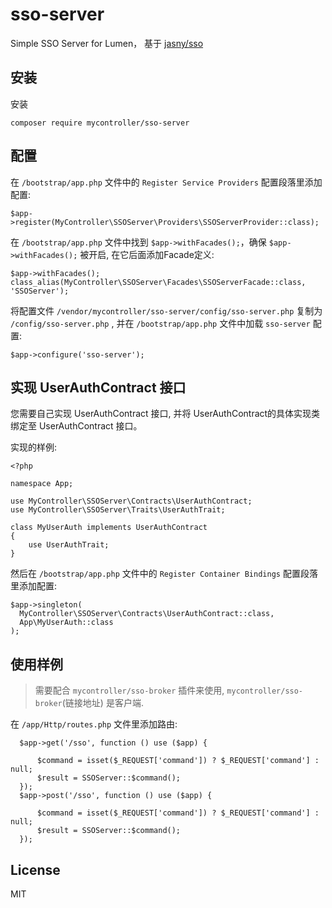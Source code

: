 # sso-server

Simple SSO Server for Lumen， 基于 [jasny/sso](https://github.com/jasny/sso)

## 安装

安装

  ```shell
  composer require mycontroller/sso-server
  ```

## 配置

在 `/bootstrap/app.php` 文件中的 `Register Service Providers` 配置段落里添加配置:

  ```shell
  $app->register(MyController\SSOServer\Providers\SSOServerProvider::class);
  ```

在 `/bootstrap/app.php` 文件中找到 `$app->withFacades();`，确保 `$app->withFacades();` 被开启, 在它后面添加Facade定义:

  ```shell
  $app->withFacades();
  class_alias(MyController\SSOServer\Facades\SSOServerFacade::class, 'SSOServer');
  ```

将配置文件 `/vendor/mycontroller/sso-server/config/sso-server.php` 复制为 `/config/sso-server.php` ,
并在 `/bootstrap/app.php` 文件中加载 `sso-server` 配置:

  ```shell
  $app->configure('sso-server');
  ```
  
## 实现 UserAuthContract 接口

您需要自己实现 UserAuthContract 接口, 并将 UserAuthContract的具体实现类 绑定至 UserAuthContract 接口。

实现的样例:
 ```shell
 <?php
 
 namespace App;
 
 use MyController\SSOServer\Contracts\UserAuthContract;
 use MyController\SSOServer\Traits\UserAuthTrait;
 
 class MyUserAuth implements UserAuthContract
 {
     use UserAuthTrait;
 }
 ```

然后在 `/bootstrap/app.php` 文件中的 `Register Container Bindings` 配置段落里添加配置:

  ```shell
  $app->singleton(
    MyController\SSOServer\Contracts\UserAuthContract::class,
    App\MyUserAuth::class
  );
  ```
  
## 使用样例

> 需要配合 `mycontroller/sso-broker` 插件来使用, `mycontroller/sso-broker`(链接地址) 是客户端.

在 `/app/Http/routes.php` 文件里添加路由:

  ```shell
    $app->get('/sso', function () use ($app) {
    
        $command = isset($_REQUEST['command']) ? $_REQUEST['command'] : null;
        $result = SSOServer::$command();
    });
    $app->post('/sso', function () use ($app) {
    
        $command = isset($_REQUEST['command']) ? $_REQUEST['command'] : null;
        $result = SSOServer::$command();
    });
  ```
  
## License

MIT
